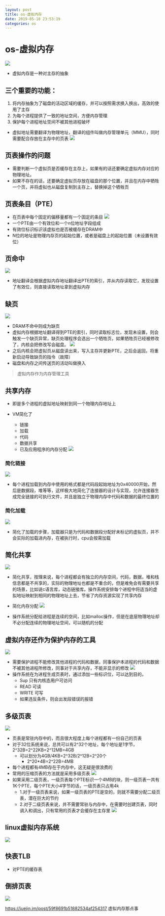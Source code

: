 ```yaml
--- 
layout: post 
title: os-虚拟内存 
date: 2019-05-18 23:53:19 
categories: os 
---
```

# os-虚拟内存
![](https://cdn.jsdelivr.net/gh/nber1994/fu0k@master/uPic/20190522163511498_1692134819.png)
* 虚拟内存是一种对主存的抽象
## 三个重要的功能：
1. 将内存抽象为了磁盘的活动区域的缓存，并可以按照需求换入换出，高效的使用了主存
2. 为每个进程提供了一致的地址空间，方便内存管理
3. 保护每个进程地址空间不被其他进程破坏

* 虚拟地址需要翻译为物理地址，翻译的组件叫做内存管理单元（MMU），同时需要配合存放在主存中的页表
![](https://cdn.jsdelivr.net/gh/nber1994/fu0k@master/uPic/20190516182240374_302515801.png)
## 页表操作的问题
* 需要判断一个虚拟页是否缓存在主存上，如果有的话还要确定虚拟内存对应的物理地址。
* 如果不存在的话，还要确定虚拟页存放在磁盘的那个位置，并且在内存中牺牲一个页，并将虚拟也从磁盘复制到主存上，替换掉这个牺牲页


## 页表条目（PTE）
* 在页表中每个固定的偏移量都有一个固定的条目
![](https://cdn.jsdelivr.net/gh/nber1994/fu0k@master/uPic/20190516182306658_1289274958.png)
* 一个PTE由一个有效位和一个n位地址字段组成
* 有效位标识标识该虚拟也是否被缓存在DRAM中
* N位的地址是物理内存页的起始位置，或者是磁盘上的起始位置（未设置有效位）

## 页命中
![](https://cdn.jsdelivr.net/gh/nber1994/fu0k@master/uPic/20190516182335561_734220876.png)

* 地址翻译会根据虚拟内存地址翻译出PTE的索引，并从内存读取它，发现设置了有效位，则直接读取地址拿到虚拟内存

## 缺页
![](https://cdn.jsdelivr.net/gh/nber1994/fu0k@master/uPic/20190516182816303_1625350611.png)

* DRAM不命中则成为缺页
* 虚拟内存根据地址翻译得到PTE的索引，同时读取标志位，发现未设置，则会触发一个缺页异常，缺页处理程序会选出一个牺牲页，如果牺牲页已经被修改了，内核会把修改写会磁盘。
![](https://cdn.jsdelivr.net/gh/nber1994/fu0k@master/uPic/20190516183019865_1275729237.png)
* 之后内核会把虚拟页从磁盘读出来，写入主存并更新PTE，之后会返回，将重新启动导致缺页的指令（故障）
* 磁盘和内存之间传送页的活动叫做换入

> 虚拟内存作为内存管理工具

## 共享内存
* 即是多个进程的虚拟地址映射到同一个物理内存地址上

* VM简化了
    * 链接
    * 加载
    * 代码
    * 数据共享
    * 已及应用程序的内存分配
![](https://cdn.jsdelivr.net/gh/nber1994/fu0k@master/uPic/20190516183059453_704554611.png)
### 简化链接 
![](https://cdn.jsdelivr.net/gh/nber1994/fu0k@master/uPic/20190516183339222_747891704.png)
* 每个进程加载到内存中使用的格式都是代码段起始地址为0x40000开始，然后是数据段，堆等等，这样极大地简化了连接器的设计与实现，允许连接器生成完全链接的可执行文件，并且是独立于物理内存中代码和数据的最终位置的

### 简化加载
![](https://cdn.jsdelivr.net/gh/nber1994/fu0k@master/uPic/20190516183303719_1521439619.png)

* 简化了加载的步骤，加载器只是为代码和数据段分配好未标记的虚拟页，并不会实际的加载进内存，在被执行时，cpu会按需加载

## 简化共享
![](https://cdn.jsdelivr.net/gh/nber1994/fu0k@master/uPic/20190516183156260_1822464792.png)

* 简化共享，按理来说，每个进程都会有独立的内存空间，代码，数据，堆和栈信息都是不共享的，实际的物理地址也都是不重合的，但是难免会有需要共享的场景，比如说c语言库，动态链接库。操作系统安排每个进程中将适当的虚拟地址映射到相同的物理地址上去，节省了内存资源实现了共享内存

* 简化内存分配
![](https://cdn.jsdelivr.net/gh/nber1994/fu0k@master/uPic/20190516183436993_594083237.png)
* 操作系统分配给进程是连续的空间，比如malloc操作，但是在底层物理地址却不必分配连续的物理地址空间，可以随机的分配

## 虚拟内存还作为保护内存的工具
![](https://cdn.jsdelivr.net/gh/nber1994/fu0k@master/uPic/20190516183510325_1105489356.png)

* 需要保护进程不能修改其他进程的代码和数据，同事保护本进程的代码和数据不被其他进程所修改，同事对于共享内存，不能非显示的修改
![](https://cdn.jsdelivr.net/gh/nber1994/fu0k@master/uPic/20190516183528739_2078576095.png)
* 操作系统在为进程生成页表时，通过添加一些标识位，可以达到目的，
    * Sup 只有内核态用户可访问
    * READ 可读
    * WRITE 可写
    * 如果违反条件，则会出发段错误的报错


## 多级页表
![](https://cdn.jsdelivr.net/gh/nber1994/fu0k@master/uPic/20190516183550780_1511942916.png)

* 页表是常驻内存中的，而且很大程度上每个进程都有一份自己的页表
* 对于32位系统来说，总共可以有2^32个地址，每个地址是1字节，2^32B=2^22KB=2^12MB=4GB
    * 可以划分为4GB/4KB=2^32B/2^12B=2^20个
        * 2^20*4B=2^22B=4MB
* 每个进程都有4MB存在于内存中，这无疑是很浪费的
* 常用的压缩页表的方法就是采用多级页表
![](https://cdn.jsdelivr.net/gh/nber1994/fu0k@master/uPic/20190516183609714_50594261.png)
* 如果采用二级页表，一级页表每个PTE标识一个4MB的块，则一级页表一共有1K个PTE，每个PTE大小4字节的话，一级页表只占用4k
    * 1.对于一级页表来说，如果一级页表的PTE是空的，则就不需要分配二级页表，潜在巨大的节约
    * 2.对于二级页表来说，并不需要常驻与内存中，在需要时创建页表，同时调入和调出，只有常用的页表才会缓存在主存里
![](https://cdn.jsdelivr.net/gh/nber1994/fu0k@master/uPic/20190516183625672_2081704062.png)

## linux虚拟内存系统
![](https://cdn.jsdelivr.net/gh/nber1994/fu0k@master/uPic/20190516183645822_396593110.png)

## 快表TLB
* 对PTE的缓存表
## 倒排页表
![](https://cdn.jsdelivr.net/gh/nber1994/fu0k@master/uPic/20190522180743394_583965712.png)

https://juejin.im/post/59f8691b51882534af254317 虚拟内存那点事
